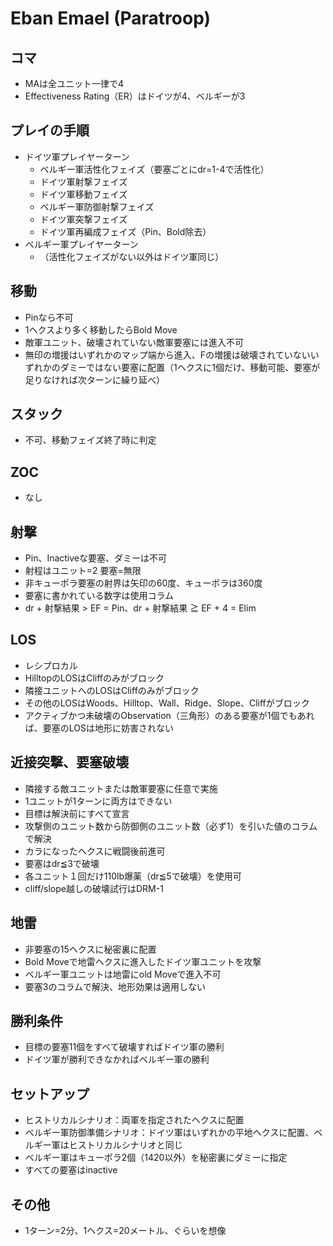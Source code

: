 # Eban Emael (Paratroop)

## コマ
- MAは全ユニット一律で4
- Effectiveness Rating（ER）はドイツが4、ベルギーが3

## プレイの手順
- ドイツ軍プレイヤーターン
  - ベルギー軍活性化フェイズ（要塞ごとにdr=1-4で活性化）
  - ドイツ軍射撃フェイズ
  - ドイツ軍移動フェイズ
  - ベルギー軍防御射撃フェイズ
  - ドイツ軍突撃フェイズ
  - ドイツ軍再編成フェイズ（Pin、Bold除去）
- ベルギー軍プレイヤーターン
  - （活性化フェイズがない以外はドイツ軍同じ）

## 移動
- Pinなら不可
- 1ヘクスより多く移動したらBold Move
- 敵軍ユニット、破壊されていない敵軍要塞には進入不可
- 無印の増援はいずれかのマップ端から進入、Fの増援は破壊されていないいずれかのダミーではない要塞に配置（1ヘクスに1個だけ、移動可能、要塞が足りなければ次ターンに繰り延べ）

## スタック
- 不可、移動フェイズ終了時に判定

## ZOC
- なし

## 射撃
- Pin、Inactiveな要塞、ダミーは不可
- 射程はユニット=2 要塞=無限
- 非キューポラ要塞の射界は矢印の60度、キューポラは360度
- 要塞に書かれている数字は使用コラム
- dr + 射撃結果 > EF = Pin、dr + 射撃結果 ≧ EF + 4 = Elim

## LOS
- レシプロカル
- HilltopのLOSはCliffのみがブロック
- 隣接ユニットへのLOSはCliffのみがブロック
- その他のLOSはWoods、Hilltop、Wall、Ridge、Slope、Cliffがブロック
- アクティブかつ未破壊のObservation（三角形）のある要塞が1個でもあれば、要塞のLOSは地形に妨害されない

## 近接突撃、要塞破壊
- 隣接する敵ユニットまたは敵軍要塞に任意で実施
- 1ユニットが1ターンに両方はできない
- 目標は解決前にすべて宣言
- 攻撃側のユニット数から防御側のユニット数（必ず1）を引いた値のコラムで解決
- カラになったヘクスに戦闘後前進可
- 要塞はdr≦3で破壊
- 各ユニット１回だけ110lb爆薬（dr≦5で破壊）を使用可
- cliff/slope越しの破壊試行はDRM-1

## 地雷
- 非要塞の15ヘクスに秘密裏に配置
- Bold Moveで地雷ヘクスに進入したドイツ軍ユニットを攻撃
- ベルギー軍ユニットは地雷にold Moveで進入不可
- 要塞3のコラムで解決、地形効果は適用しない

## 勝利条件
- 目標の要塞11個をすべて破壊すればドイツ軍の勝利
- ドイツ軍が勝利できなかればベルギー軍の勝利

## セットアップ
- ヒストリカルシナリオ：両軍を指定されたヘクスに配置
- ベルギー軍防御準備シナリオ：ドイツ軍はいずれかの平地ヘクスに配置、ベルギー軍はヒストリカルシナリオと同じ
- ベルギー軍はキューポラ2個（1420以外）を秘密裏にダミーに指定
- すべての要塞はinactive

## その他
- 1ターン=2分、1ヘクス=20メートル、ぐらいを想像
